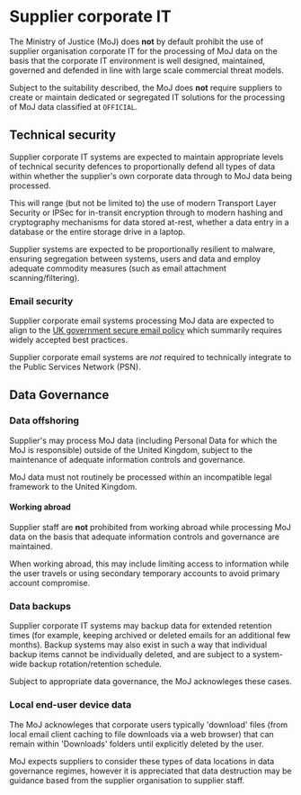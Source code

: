 # Supplier corporate IT

The Ministry of Justice \(MoJ\) does **not** by default prohibit the use of supplier organisation corporate IT for the processing of MoJ data on the basis that the corporate IT environment is well designed, maintained, governed and defended in line with large scale commercial threat models.

Subject to the suitability described, the MoJ does **not** require suppliers to create or maintain dedicated or segregated IT solutions for the processing of MoJ data classified at `OFFICIAL`.

## Technical security

Supplier corporate IT systems are expected to maintain appropriate levels of technical security defences to proportionally defend all types of data within whether the supplier's own corporate data through to MoJ data being processed.

This will range \(but not be limited to\) the use of modern Transport Layer Security or IPSec for in-transit encryption through to modern hashing and cryptography mechanisms for data stored at-rest, whether a data entry in a database or the entire storage drive in a laptop.

Supplier systems are expected to be proportionally resilient to malware, ensuring segregation between systems, users and data and employ adequate commodity measures \(such as email attachment scanning/filtering\).

### Email security

Supplier corporate email systems processing MoJ data are expected to align to the [UK government secure email policy](https://www.gov.uk/guidance/securing-government-email) which summarily requires widely accepted best practices.

Supplier corporate email systems are *not* required to technically integrate to the Public Services Network \(PSN\).

## Data Governance

### Data offshoring

Supplier's may process MoJ data \(including Personal Data for which the MoJ is responsible\) outside of the United Kingdom, subject to the maintenance of adequate information controls and governance.

MoJ data must not routinely be processed within an incompatible legal framework to the United Kingdom.

#### Working abroad

Supplier staff are **not** prohibited from working abroad while processing MoJ data on the basis that adequate information controls and governance are maintained.

When working abroad, this may include limiting access to information while the user travels or using secondary temporary accounts to avoid primary account compromise.

### Data backups

Supplier corporate IT systems may backup data for extended retention times \(for example, keeping archived or deleted emails for an additional few months\). Backup systems may also exist in such a way that individual backup items cannot be individually deleted, and are subject to a system-wide backup rotation/retention schedule.

Subject to appropriate data governance, the MoJ acknowleges these cases.

### Local end-user device data

The MoJ acknowleges that corporate users typically 'download' files \(from local email client caching to file downloads via a web browser\) that can remain within 'Downloads' folders until explicitly deleted by the user.

MoJ expects suppliers to consider these types of data locations in data governance regimes, however it is appreciated that data destruction may be guidance based from the supplier organisation to supplier staff.

